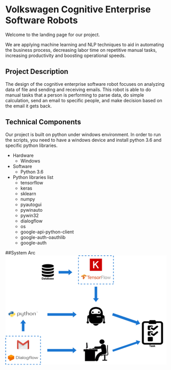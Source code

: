 # Volkswagen Cognitive Enterprise Software Robots

Welcome to the landing page for our project.

We are applying machine learning and NLP techniques to aid in automating the business process, decreasing labor time on repetitive manual tasks, increasing productivity and boosting operational speeds.

## Project Description
The design of the cognitive enterprise software robot focuses on analyzing data of file and sending and receiving emails. This robot is able to do manual tasks that a person is performing to parse data, do simple calculation, send an email to specific people, and make decision based on the email it gets back.

## Technical Components 

Our project is built on python under windows environment. In order to run the scripts, you need to have a windows device and install python 3.6 and specific python libraries.

* Hardware
    * Windows
* Software
    * Python 3.6
* Python libraries list
    * tensorflow
    * keras
    * sklearn
    * numpy
    * pyautogui
    * pywinauto
    * pywin32
    * dialogflow
    * os
    * google-api-python-client
    * google-auth-oauthlib
    * google-auth
    

##System Arc
![alt text](https://raw.githubusercontent.com/mcculzac/Volkswagen/kg_doc/Resources/Untitled.png)